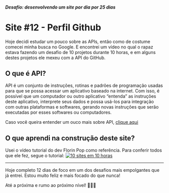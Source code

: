 ##### Desafio: desenvolvendo um site por dia por 25 dias

# Site #12 - Perfil Github

Hoje decidi estudar um pouco sobre as APIs, então como de costume comecei minha busca no Google. E encontrei um vídeo no qual o rapaz estava fazendo um desafio de 10 projetos durante 10 horas, e em alguns destes projetos ele mexeu com a API do GitHub.

## O que é API?

API é um conjunto de instruções, rotinas e padrões de programação usadas para que se possa acessar um aplicativo baseado na internet. Com isso, é possível que um computador ou outro aplicativo “entenda” as instruções deste aplicativo, interprete seus dados e possa usá-los para integração com outras plataformas e softwares, gerando novas instruções que serão executadas por esses softwares ou computadores.

Caso você queira entender um ouco mais sobre API, [clique aqui](https://www.techtudo.com.br/listas/2020/06/o-que-e-api-e-para-que-serve-cinco-perguntas-e-respostas.ghtml)

## O que aprendi na construção deste site?

Usei o vídeo tutorial do dev Florin Pop como referência. Para conferir todos que ele fez, segue o tutorial:
[![10 sites em 10 horas](https://img.youtube.com/vi/dtKciwk_si4/maxresdefault.jpg)](https://www.youtube.com/watch?v=dtKciwk_si4)

---

Hoje completo 12 dias de foco em um dos desafios mais empolgantes que já entrei. Estou muito feliz e mais focado do que nunca!

Até a próxima e rumo ao próximo nível! 💜💜💜
